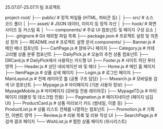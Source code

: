 25.07.07-25.07.11
팀 프로젝트 


project-root/
├── public/               # 정적 파일들 (HTML, 파비콘 등)
│
├── src/                  # 소스 코드 폴더
│   ├── asset/            # JSON 데이터, 이미지 등 정적 자산
│   ├── hook/             # 화면 사이즈 등 커스텀 훅
│   └── components/       # 주요 UI 컴포넌트 및 페이지 구성 요소
│
├── .gitignore            # Git 제외할 파일 목록
├── package.json          # 프로젝트 설정 및 의존성 정의
├── README.md             # 프로젝트 설명 문서
components/
├── Banner.js            # 메인 배너 컴포넌트
├── CartPage.js          # 장바구니 페이지
├── Category.js          # 카테고리별 상품 분류 컴포넌트
├── DailyPick.js         # 오늘의 추천 상품 컴포넌트
├── DRCard.js            # DailyPick에서 사용하는 카드형 UI
├── Footer.js            # 사이트 하단 푸터 영역
├── Header.js            # 상단 네비게이션 바 및 헤더
├── Home.js              # 메인 홈 페이지
├── ItemPage.js          # 상품 상세 페이지
├── Login.js             # 로그인 페이지
├── MainLayout.js        # 전체 레이아웃 틀 (공통 구조 담당)
├── Msearch.js           # 모바일용 검색 UI 컴포넌트
├── Mypage.js            # 마이페이지 (기본 사용자 정보)
├── MypageMobile.js      # 마이페이지 (모바일 전용 레이아웃)
├── MypageTD.js          # 마이페이지 (태블릿 및 데스크탑 전용)
├── Pagination.js        # 페이지네이션 (페이지 넘김 UI)
├── ProductCard.js       # 상품 미리보기 카드 (썸네일, 이름 등)
├── ProductList.js       # 상품 리스트 전체를 나열하는 컴포넌트
├── Promotion.js         # 기획전, 이벤트 영역
├── Review.js            # 리뷰 목록 및 리뷰 작성 UI
├── SearchPage.js        # 검색 결과 페이지
└── WishList.js          # 찜한 상품 페이지 (위시리스트)









